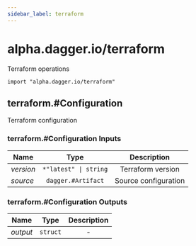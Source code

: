 ```yaml
---
sidebar_label: terraform
---
```


# alpha.dagger.io/terraform

Terraform operations

```cue
import "alpha.dagger.io/terraform"
```

## terraform.#Configuration

Terraform configuration

### terraform.#Configuration Inputs

| Name             | Type                     | Description            |
| -------------    |:-------------:           |:-------------:         |
|*version*         | `*"latest" \| string`    |Terraform version       |
|*source*          | `dagger.#Artifact`       |Source configuration    |

### terraform.#Configuration Outputs

| Name             | Type              | Description        |
| -------------    |:-------------:    |:-------------:     |
|*output*          | `struct`          |-                   |
